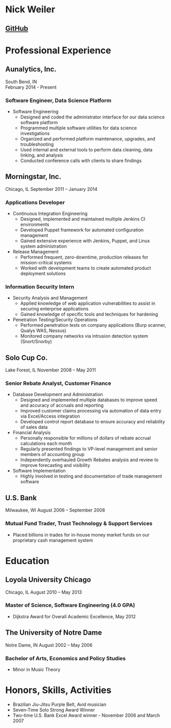 # Nick Weiler
[GitHub](github.com/nweiler)
---
# Professional Experience          		  								

## Aunalytics, Inc.
South Bend, IN							          
February 2014 - Present

### Software Engineer, Data Science Platform
- Software Engineering
    - Designed and coded the administrator interface for our data science software platform
    - Programmed multiple software utilities for data science investigations
    - Organized and performed platform maintenance, upgrades, and troubleshooting
    - Used internal and external tools to perform data cleaning, data linking, and analysis
    - Conducted conference calls with clients to share findings

## Morningstar, Inc.
Chicago, IL
September 2011 – January 2014

### Applications Developer
- Continuous Integration Engineering
    - Designed, implemented and maintained multiple Jenkins CI environments
	- Developed Puppet framework for automated configuration management
	- Gained extensive experience with Jenkins, Puppet, and Linux system administration
- Release Management
    - Performed frequent, zero-downtime, production releases for mission-critical systems
	- Worked with development teams to create automated product deployment solutions

### Information Security Intern
- Security Analysis and Management
    - Applied knowledge of web application vulnerabilities to assist in securing enterprise applications
    - Gained knowledge of specific tools and techniques for hardening
- Penetration Testing/Security Operations
    - Performed penetration tests on company applications (Burp scanner, Qualys WAS, Nessus)
    - Monitored company networks via intrusion detection system (Snort/Snorby)

## Solo Cup Co.
Lake Forest, IL
November 2008 – May 2011

### Senior Rebate Analyst, Customer Finance			
- Database Development and Administration
    - Designed and implemented multiple databases to improve speed and accuracy of accruals and reporting
    - Improved customer claims processing via automation of data entry via Excel/Access integration
    - Developed control report database to ensure accuracy and reliability of sales data
- Financial Analysis
    - Personally responsible for millions of dollars of rebate accrual calculations each month
    - Regularly presented findings to VP-level management and senior members of accounting group
    - Independently overhauled Growth Rebates analysis and review to improve forecasting and visibility
- Software Implementation
    - Highly involved in testing and documentation of trade management software

## U.S. Bank
Milwaukee, WI
August 2006 – September 2008

### Mutual Fund Trader, Trust Technology & Support Services
- Placed billions in trades for in-house money market funds on our proprietary cash management system

# Education
## Loyola University Chicago
Chicago, IL
August 2010 – May 2013

### Master of Science, Software Engineering (4.0 GPA)
- Dijkstra Award for Overall Academic Excellence, May 2012

## The University of Notre Dame
Notre Dame, IN
August 2002 – May 2006

### Bachelor of Arts, Economics and Policy Studies
- Minor in Music Theory

# Honors, Skills, Activities										
- Brazilian Jiu-Jitsu Purple Belt, Avid musician
- Seven-Time Solo Strong Award Winner
- Two-time U.S. Bank Excel Award winner - November 2006 and March 2007
